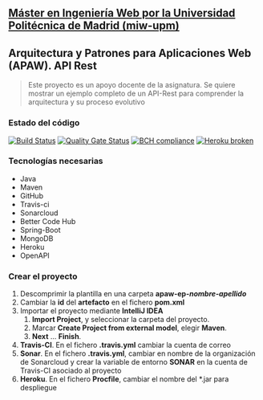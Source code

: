 ## [Máster en Ingeniería Web por la Universidad Politécnica de Madrid (miw-upm)](http://miw.etsisi.upm.es)
## Arquitectura y Patrones para Aplicaciones Web (APAW). API Rest
> Este proyecto es un apoyo docente de la asignatura. Se quiere mostrar un ejemplo completo de un API-Rest para comprender la arquitectura y su proceso evolutivo

### Estado del código
[![Build Status](https://travis-ci.org/Buyen3/apaw-ep-y-bao-yl-hu.svg?branch=develop)](https://travis-ci.org/Buyen3/apaw-ep-y-bao-yl-hu)
[![Quality Gate Status](https://sonarcloud.io/api/project_badges/measure?project=es.upm.miw%3Aapaw-ep-y-bao-yl-hu&metric=alert_status)](https://sonarcloud.io/dashboard?id=es.upm.miw%3Aapaw-ep-y-bao-yl-hu)
[![BCH compliance](https://bettercodehub.com/edge/badge/Buyen3/apaw-ep-y-bao-yl-hu?branch=develop)](https://bettercodehub.com/)
[![Heroku broken](https://apaw-ep-y-bao-yl-hu.herokuapp.com/system/version-badge)](https://apaw-ep-y-bao-yl-hu.herokuapp.com/swagger-ui.html)

### Tecnologías necesarias
* Java
* Maven
* GitHub
* Travis-ci
* Sonarcloud
* Better Code Hub
* Spring-Boot
* MongoDB
* Heroku
* OpenAPI

### Crear el proyecto
1. Descomprimir la plantilla en una carpeta **apaw-ep-_nombre-apellido_**
1. Cambiar la **id** del **artefacto** en el fichero **pom.xml**
1. Importar el proyecto mediante **IntelliJ IDEA**
   1. **Import Project**, y seleccionar la carpeta del proyecto.
   1. Marcar **Create Project from external model**, elegir **Maven**.
   1. **Next** … **Finish**.
1. **Travis-CI**. En el fichero **.travis.yml** cambiar la cuenta de correo
1. **Sonar**. En el fichero **.travis.yml**, cambiar en nombre de la organización de Sonarcloud 
y crear la variable de entorno **SONAR** en la cuenta de Travis-CI asociado al proyecto
1. **Heroku**. En el fichero **Procfile**, cambiar el nombre del *.jar para despliegue


